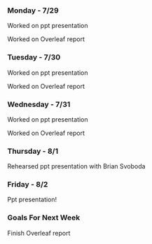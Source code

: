 ### Monday - 7/29

Worked on ppt presentation

Worked on Overleaf report

### Tuesday - 7/30

Worked on ppt presentation

Worked on Overleaf report

### Wednesday - 7/31 

Worked on ppt presentation

Worked on Overleaf report

### Thursday - 8/1

Rehearsed ppt presentation with Brian Svoboda

### Friday - 8/2 

Ppt presentation!

### Goals For Next Week

Finish Overleaf report
